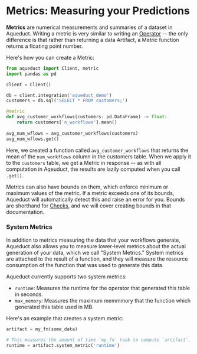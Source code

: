 # Metrics: Measuring your Predictions

**Metrics** are numerical measurements and summaries of a dataset in Aqueduct. Writing a metric is very similar to writing an [Operator](../operators.md) -- the only difference is that rather than returning a data Artifact, a Metric function returns a floating point number.

Here's how you can create a Metric:

```python
from aqueduct import Client, metric
import pandas as pd

client = Client() 

db = client.integration('aqueduct_demo')
customers = db.sql('SELECT * FROM customers;')

@metric
def avg_customer_workflows(customers: pd.DataFrame) -> float:
    return customers['n_workflows'].mean() 
    
avg_num_wflows = avg_customer_workflows(customers)
avg_num_wflows.get()
```

Here, we created a function called `avg_customer_workflows` that returns the mean of the `num_workflows` column in the customers table. When we apply it to the `customers` table, we get a Metric in response -- as with all computation in Aqeuduct, the results are lazily computed when you call `.get()`.

Metrics can also have bounds on them, which enforce minimum or maximum values of the metric. If a metric exceeds one of its bounds, Aqueduct will automatically detect this and raise an error for you. Bounds are shorthand for [Checks](checks-ensuring-correctness.md), and we will cover creating bounds in that documentation.

### System Metrics

In addition to metrics measuring the data that your workflows generate, Aqueduct also allows you to measure lower-level metrics about the actual generation of your data, which we call "System Metrics." System metrics are attached to the result of a function, and they will measure the resource consumption of the function that was used to generate this data.

Aqueduct currently supports two system metrics:

* `runtime`: Measures the runtime for the operator that generated this table in seconds.
* `max_memory`: Measures the maximum memmmory that the function which generated this table used in MB.

Here's an example that creates a system metric:

```python
artifact = my_fn(some_data)

# This measures the amount of time `my_fn` took to compute `artifact`.
runtime = artifact.system_metric('runtime')
```

